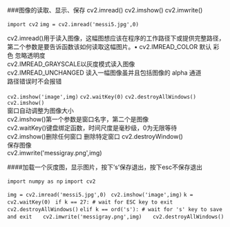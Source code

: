 ###图像的读取、显示、保存
cv2.imread() cv2.imshow() cv2.imwrite()

`import cv2`
`img = cv2.imread('messi5.jpg',0)`

cv2.imread()用于读入图像，这幅图想应该在程序的工作路径下或提供完整路径，第二个参数是要告诉函数该如何读取这幅图片。• cv2.IMREAD_COLOR 默认 彩色 忽略透明度
<br>
cv2.IMREAD_GRAYSCALE以灰度模式读入图像
<br>
cv2.IMREAD_UNCHANGED 读入一幅图像虽并且包括图像的 alpha 通道
<br>
路径错误时不会报错
<br>
<br>
`cv2.imshow('image',img)`
`cv2.waitKey(0)`
`cv2.destroyAllWindows()`
`cv2.imshow()`
<br>
窗口自动调整为图像大小
<br>
cv2.imshow()第一个参数是窗口名字，第二个是图像
<br>
cv2.waitKey()键盘绑定函数，时间尺度是毫秒级，0为无限等待
<br>
cv2.imshow()删除任何窗口 删除特定窗口 cv2.destroyWindow()
<br>
保存图像
<br>
cv2.imwrite('messigray.png',img)
<br>

####加载一个灰度图，显示图片，按下’s’保存退出，按下esc不保存退出

`import numpy as np`
`import cv2 `

`img = cv2.imread('messi5.jpg',0) `
`cv2.imshow('image',img)`
`k = cv2.waitKey(0) `
`if k == 27: # wait for ESC key to exit `
`	cv2.destroyAllWindows() `
`elif k == ord('s'): # wait for 's' key to save and exit `
`	cv2.imwrite('messigray.png',img) `
`	cv2.destroyAllWindows()`
